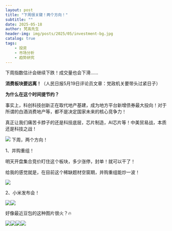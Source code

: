 ```yaml
---
layout: post
title: "下周很关键！两个方向！"
subtitle: ""
date: 2025-05-18
author: 梵高先生
header-img: img/posts/2025/05/investment-bg.jpg
catalog: true
tags:
    - 投资
    - 市场分析
    - 趋势研究
---
```


下周指数估计会继续下跌！成交量也会下滑……

**消费板块要远离！**（人民日报5月19日评论员文章：党政机关要带头过紧日子）

**为什么在这个时间提节约？**

事实上，科创科技创新正在取代地产基建，成为地方平台新增债券最大投向！对于所谓的白酒消费地产等，都不是决定国家未来的核心竞争力！

真正让我们痛苦卡脖子的还是科技底层，芯片制造，AI芯片等！中美贸易战，本质还是科技之战！

![](https://mmbiz.qpic.cn/sz_mmbiz_jpg/https://mmbiz.qpic.cn/sz_mmbiz_jpg/ViaIfpMVXKTTdxC3yuNgafsITj8PMibnGSicOKYiaAxChjpojLqkRlFFFdOv5AK0ezdKWP2APXhhl7eTWc5ygV5OrQ/640?wx_fmt=jpeg)
下周，两个方向！

1、并购重组！

明天开盘集合竞价盯住这个板块，多少涨停，封单！就可以干了！

给我的感觉就是，在目前这个稀缺题材空窗期，并购重组能炒一波！

![](https://mmbiz.qpic.cn/sz_mmbiz_jpg/https://mmbiz.qpic.cn/sz_mmbiz_jpg/ViaIfpMVXKTTdxC3yuNgafsITj8PMibnGSAonaLcgmhIKUk0IkQcxMEM44ZQAcFhbJ8dbAZTxOfwWDOAYOPghMhg/640?wx_fmt=jpeg)

2、小米发布会！

![](https://mmbiz.qpic.cn/sz_mmbiz_jpg/https://mmbiz.qpic.cn/sz_mmbiz_jpg/ViaIfpMVXKTTdxC3yuNgafsITj8PMibnGSC407t1o6hluepFCZls8UicnnQ6Cic9HicQQPib2XAItjNtS0xoG77Gicyzg/640?wx_fmt=jpeg)![](https://mmbiz.qpic.cn/sz_mmbiz_jpg/https://mmbiz.qpic.cn/sz_mmbiz_jpg/ViaIfpMVXKTTdxC3yuNgafsITj8PMibnGSODjs2ib8sDcgP2o6v6fgMPZTJ2d6Rb457Opp7CEdHvJ5jmLWgNHENeA/640?wx_fmt=jpeg)

好像最近豆包的这种图片很火？🔥

![](https://mmbiz.qpic.cn/sz_mmbiz_jpg/https://mmbiz.qpic.cn/sz_mmbiz_jpg/ViaIfpMVXKTTdxC3yuNgafsITj8PMibnGSdWG2yQw9LoAyZMwiaYcPXGd2n5BISiciavFQjbFTaPLXib8W48P49tjbgg/640?wx_fmt=jpeg)![](https://mmbiz.qpic.cn/sz_mmbiz_jpg/https://mmbiz.qpic.cn/sz_mmbiz_jpg/ViaIfpMVXKTTdxC3yuNgafsITj8PMibnGSICibkPrfgBqxlaHqjKicGUAoAfexv1VcYcpPBiaCe57qxxCr3ADdm71Gw/640?wx_fmt=jpeg)![](https://mmbiz.qpic.cn/sz_mmbiz_jpg/https://mmbiz.qpic.cn/sz_mmbiz_jpg/ViaIfpMVXKTTdxC3yuNgafsITj8PMibnGSa8VX7udtuKvPzUd5MYggbqPWCsFI0C3QWQbNOIdofSibY8KEzSuyUWg/640?wx_fmt=jpeg)![](https://mmbiz.qpic.cn/sz_mmbiz_jpg/https://mmbiz.qpic.cn/sz_mmbiz_jpg/ViaIfpMVXKTTdxC3yuNgafsITj8PMibnGS26eXGEQh5OwTkIpL7ibJv4xUib0ZSzdUCkJL1By5n1GxwzFUibZXpj7QQ/640?wx_fmt=jpeg)